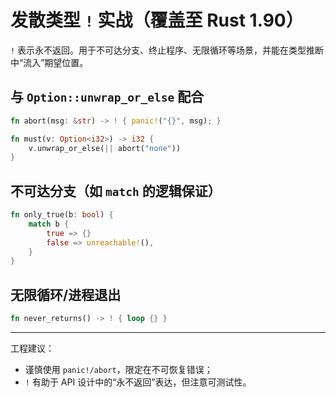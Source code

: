 # 发散类型 `!` 实战（覆盖至 Rust 1.90）

`!` 表示永不返回。用于不可达分支、终止程序、无限循环等场景，并能在类型推断中“流入”期望位置。

## 与 `Option::unwrap_or_else` 配合

```rust
fn abort(msg: &str) -> ! { panic!("{}", msg); }

fn must(v: Option<i32>) -> i32 {
    v.unwrap_or_else(|| abort("none"))
}
```

## 不可达分支（如 `match` 的逻辑保证）

```rust
fn only_true(b: bool) {
    match b {
        true => {}
        false => unreachable!(),
    }
}
```

## 无限循环/进程退出

```rust
fn never_returns() -> ! { loop {} }
```

---

工程建议：

- 谨慎使用 `panic!/abort`，限定在不可恢复错误；
- `!` 有助于 API 设计中的“永不返回”表达，但注意可测试性。
